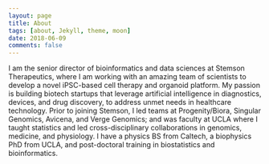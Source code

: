 ```yaml
---
layout: page
title: About
tags: [about, Jekyll, theme, moon]
date: 2018-06-09
comments: false
---
```

    

I am the senior director of bioinformatics and data sciences at <a href="https://www.stemsontx.com/" style="text-decoration:none">Stemson Therapeutics</a>, where I am working with an amazing team of scientists to develop a novel iPSC-based cell therapy and organoid platform. My passion is building biotech startups that leverage artificial intelligence in diagnostics, devices, and drug discovery, to address unmet needs in healthcare technology. Prior to joining Stemson, I led teams at Progenity/Biora, Singular Genomics, Avicena, and Verge Genomics; and was faculty at UCLA where I taught statistics and led cross-disciplinary collaborations in genomics, medicine, and physiology. I have a physics BS from Caltech, a biophysics PhD from UCLA, and post-doctoral training in biostatistics and bioinformatics.
